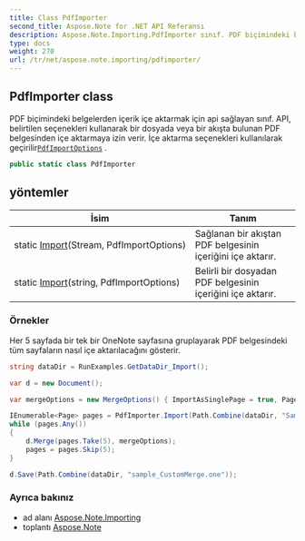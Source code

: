 ```yaml
---
title: Class PdfImporter
second_title: Aspose.Note for .NET API Referansı
description: Aspose.Note.Importing.PdfImporter sınıf. PDF biçimindeki belgelerden içerik içe aktarmak için api sağlayan sınıf. API belirtilen seçenekleri kullanarak bir dosyada veya bir akışta bulunan PDF belgesinden içe aktarmaya izin verir. İçe aktarma seçenekleri kullanılarak geçirilirPdfImportOptions .
type: docs
weight: 270
url: /tr/net/aspose.note.importing/pdfimporter/
---
```

## PdfImporter class

PDF biçimindeki belgelerden içerik içe aktarmak için api sağlayan sınıf. API, belirtilen seçenekleri kullanarak bir dosyada veya bir akışta bulunan PDF belgesinden içe aktarmaya izin verir. İçe aktarma seçenekleri kullanılarak geçirilir[`PdfImportOptions`](../pdfimportoptions/) .

```csharp
public static class PdfImporter
```

## yöntemler

| İsim | Tanım |
| --- | --- |
| static [Import](../../aspose.note.importing/pdfimporter/import/#import)(Stream, PdfImportOptions) | Sağlanan bir akıştan PDF belgesinin içeriğini içe aktarır. |
| static [Import](../../aspose.note.importing/pdfimporter/import/#import_1)(string, PdfImportOptions) | Belirli bir dosyadan PDF belgesinin içeriğini içe aktarır. |

### Örnekler

Her 5 sayfada bir tek bir OneNote sayfasına gruplayarak PDF belgesindeki tüm sayfaların nasıl içe aktarılacağını gösterir.

```csharp
string dataDir = RunExamples.GetDataDir_Import();

var d = new Document();

var mergeOptions = new MergeOptions() { ImportAsSinglePage = true, PageSpacing = 100 };

IEnumerable<Page> pages = PdfImporter.Import(Path.Combine(dataDir, "SampleGrouping.pdf"));
while (pages.Any())
{
    d.Merge(pages.Take(5), mergeOptions);
    pages = pages.Skip(5);
}

d.Save(Path.Combine(dataDir, "sample_CustomMerge.one"));
```

### Ayrıca bakınız

* ad alanı [Aspose.Note.Importing](../../aspose.note.importing/)
* toplantı [Aspose.Note](../../)


